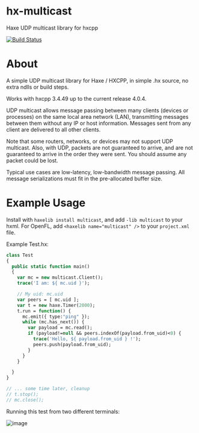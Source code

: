 # hx-multicast

Haxe UDP multicast library for hxcpp

[![Build Status](https://travis-ci.com/jcward/hx-multicast.svg?branch=master)](https://travis-ci.com/jcward/hx-multicast)

About
====

A simple UDP multicast library for Haxe / HXCPP, in simple .hx source, no extra ndlls or build steps.

Works with hxcpp 3.4.49 up to the current release 4.0.4.

UDP multicast allows message passing between many clients (devices or processes) on the same local area network (LAN), transmitting messages between them without any IP or host information. Messages sent from any client are delivered to all other clients.

Note that some routers, networks, or devices may not support UDP multicast. Also, with UDP, packets are not guaranteed to arrive, and are not guaranteed to arrive in the order they were sent. You should assume any packet could be lost.

Typical use cases are low-latency, low-bandwidth message passing. All message serializations must fit in the pre-allocated buffer size.

Example Usage
====

Install with `haxelib install multicast`, and add `-lib multicast` to your hxml. For OpenFL, add `<haxelib name="multicast" />` to your `project.xml` file.

Example Test.hx:
```haxe
class Test
{
  public static function main()
  {
    var mc = new multicast.Client();
    trace('I am: ${ mc.uid }');

    // My uid: mc.uid
    var peers = [ mc.uid ];
    var t = new haxe.Timer(2000);
    t.run = function() {
      mc.emit({ type:"ping" });
      while (mc.has_next()) {
        var payload = mc.read();
        if (payload!=null && peers.indexOf(payload.from_uid)<0) {
          trace('Hello, ${ payload.from_uid } !');
          peers.push(payload.from_uid);
        }
      }
    }

  }
}

// ... some time later, cleanup
// t.stop();
// mc.close();
```

Running this test from two different terminals:

![image](https://user-images.githubusercontent.com/2192439/44942400-16c74a00-ad6d-11e8-84af-0429a6961cbc.png)
